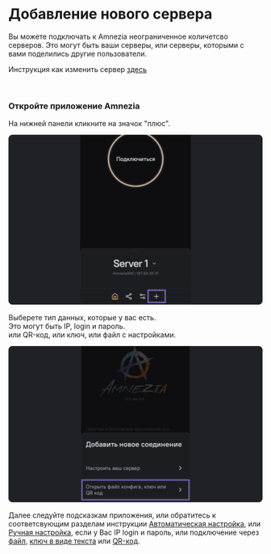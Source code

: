 # Добавление нового сервера

Вы можете подключать к Amnezia неограниченное количетсво серверов. Это могут быть ваши серверы, или серверы, которыми с вами поделились другие пользователи. 

Инструкция как изменить сервер [здесь]

&nbsp;

### Откройте приложение Amnezia

 На нижней панели кликните на значок "плюс".

![](https://raw.githubusercontent.com/amnezia-vpn/amnezia.org-content/master/docs/ru/instructions/15_server-adding/img/sa_ru_1.png)


Выберете тип данных, которые у вас есть. \
Это могут быть IP, login и пароль. \
или QR-код, или ключ, или файл с настройками. 

![](https://raw.githubusercontent.com/amnezia-vpn/amnezia.org-content/master/docs/ru/instructions/15_server-adding/img/sa_ru_3.png)

Далее следуйте подсказкам приложения, или обратитесь к соответсвующим разделам инструкции
[Автоматическая настройка], или [Ручная настройка], если у Вас IP login и пароль,
или подключение через [файл], [ключ в виде текста] или [QR-код]. 



[amnezia-site-ext-link]: https://amnezia-web-nx1r.vercel.app
[здесь]: ../instructions/13_select-server
[файл]: ../instructions/04_file-connection
[QR-код]: ../instructions/05_qr-code_connection
[ключ в виде текста]: ../instructions/03_text-key-connection
[Ручная настройка]: ../instructions/02_manual-install
[Автоматическая настройка]: ../instructions/01_auto-install
